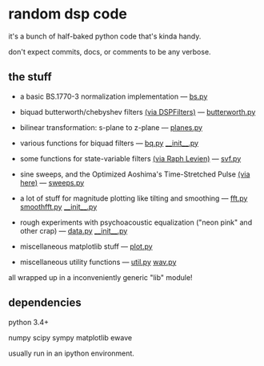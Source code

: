 # random dsp code

it's a bunch of half-baked python code that's kinda handy.

don't expect commits, docs, or comments to be any verbose.

## the stuff

* a basic BS.1770-3 normalization implementation
— [bs.py](/lib/bs.py)

* biquad butterworth/chebyshev filters [(via DSPFilters)][dspf]
— [butterworth.py](/lib/butterworth.py)

* bilinear transformation: s-plane to z-plane
— [planes.py](/lib/planes.py)

* various functions for biquad filters
— [bq.py](/lib/bq.py) [\_\_init\_\_.py](/lib/__init__.py)

* some functions for state-variable filters [(via Raph Levien)][svf]
— [svf.py](/lib/svf.py)

* sine sweeps, and the Optimized Aoshima's Time-Stretched Pulse [(via here)][sweeps]
— [sweeps.py](/lib/sweeps.py)

* a lot of stuff for magnitude plotting like tilting and smoothing
— [fft.py](/lib/fft.py) [smoothfft.py](/lib/smoothfft.py) [\_\_init\_\_.py](/lib/__init__.py)

* rough experiments with psychoacoustic equalization ("neon pink" and other crap)
— [data.py](/lib/data.py) [\_\_init\_\_.py](/lib/__init__.py)

* miscellaneous matplotlib stuff
— [plot.py](/lib/plot.py)

* miscellaneous utility functions
— [util.py](/lib/util.py) [wav.py](/lib/wav.py)

[dspf]: https://github.com/vinniefalco/DSPFilters/
[sweeps]: http://www.sound.sie.dendai.ac.jp/dsp/e-21.html
[svf]: http://nbviewer.ipython.org/urls/music-synthesizer-for-android.googlecode.com/git/lab/Second%20order%20sections%20in%20matrix%20form.ipynb

all wrapped up in a inconveniently generic "lib" module!

## dependencies

python 3.4+

numpy scipy sympy matplotlib ewave

usually run in an ipython environment.
